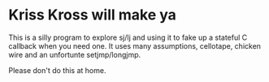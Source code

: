 # Kriss Kross will make ya

This is a silly program to explore sj/lj and using it to fake up a stateful
C callback when you need one. It uses many assumptions, cellotape, chicken
wire and an unfortunte setjmp/longjmp.

Please don't do this at home.

